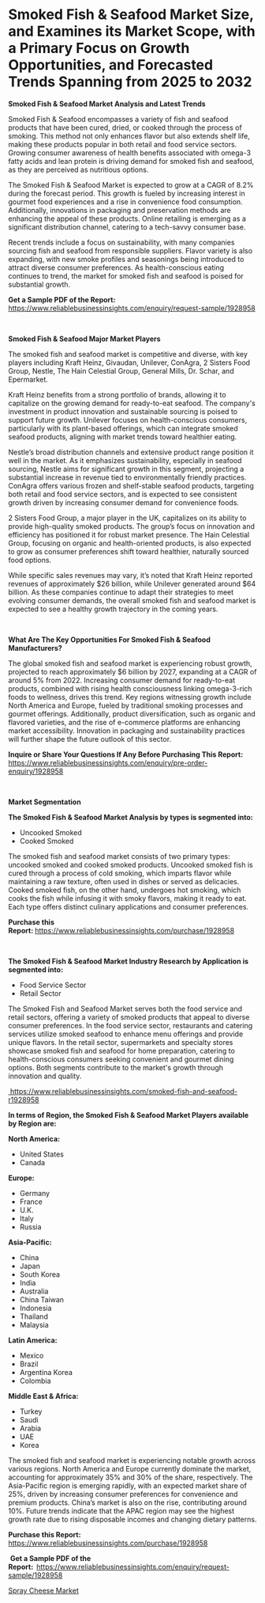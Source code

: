 <p><h1>Smoked Fish & Seafood Market Size, and Examines its Market Scope, with a Primary Focus on Growth Opportunities, and Forecasted Trends Spanning from 2025 to 2032</h1></p><p><strong>Smoked Fish & Seafood Market Analysis and Latest Trends</strong></p>
<p><p>Smoked Fish & Seafood encompasses a variety of fish and seafood products that have been cured, dried, or cooked through the process of smoking. This method not only enhances flavor but also extends shelf life, making these products popular in both retail and food service sectors. Growing consumer awareness of health benefits associated with omega-3 fatty acids and lean protein is driving demand for smoked fish and seafood, as they are perceived as nutritious options.</p><p>The Smoked Fish & Seafood Market is expected to grow at a CAGR of 8.2% during the forecast period. This growth is fueled by increasing interest in gourmet food experiences and a rise in convenience food consumption. Additionally, innovations in packaging and preservation methods are enhancing the appeal of these products. Online retailing is emerging as a significant distribution channel, catering to a tech-savvy consumer base.</p><p>Recent trends include a focus on sustainability, with many companies sourcing fish and seafood from responsible suppliers. Flavor variety is also expanding, with new smoke profiles and seasonings being introduced to attract diverse consumer preferences. As health-conscious eating continues to trend, the market for smoked fish and seafood is poised for substantial growth.</p></p>
<p><strong>Get a Sample PDF of the Report:&nbsp;</strong> <a href="https://www.reliablebusinessinsights.com/enquiry/request-sample/1928958?utm_campaign=100&utm_medium=2&utm_source=Github&utm_content=ia&utm_term=16012025&utm_id=smoked-fish-seafood">https://www.reliablebusinessinsights.com/enquiry/request-sample/1928958</a></p>
<p>&nbsp;</p>
<p><strong>Smoked Fish & Seafood Major Market Players</strong></p>
<p><p>The smoked fish and seafood market is competitive and diverse, with key players including Kraft Heinz, Givaudan, Unilever, ConAgra, 2 Sisters Food Group, Nestle, The Hain Celestial Group, General Mills, Dr. Schar, and Epermarket.</p><p>Kraft Heinz benefits from a strong portfolio of brands, allowing it to capitalize on the growing demand for ready-to-eat seafood. The company's investment in product innovation and sustainable sourcing is poised to support future growth. Unilever focuses on health-conscious consumers, particularly with its plant-based offerings, which can integrate smoked seafood products, aligning with market trends toward healthier eating.</p><p>Nestle’s broad distribution channels and extensive product range position it well in the market. As it emphasizes sustainability, especially in seafood sourcing, Nestle aims for significant growth in this segment, projecting a substantial increase in revenue tied to environmentally friendly practices. ConAgra offers various frozen and shelf-stable seafood products, targeting both retail and food service sectors, and is expected to see consistent growth driven by increasing consumer demand for convenience foods.</p><p>2 Sisters Food Group, a major player in the UK, capitalizes on its ability to provide high-quality smoked products. The group’s focus on innovation and efficiency has positioned it for robust market presence. The Hain Celestial Group, focusing on organic and health-oriented products, is also expected to grow as consumer preferences shift toward healthier, naturally sourced food options.</p><p>While specific sales revenues may vary, it’s noted that Kraft Heinz reported revenues of approximately $26 billion, while Unilever generated around $64 billion. As these companies continue to adapt their strategies to meet evolving consumer demands, the overall smoked fish and seafood market is expected to see a healthy growth trajectory in the coming years.</p></p>
<p>&nbsp;</p>
<p><strong>What Are The Key Opportunities For Smoked Fish & Seafood Manufacturers?</strong></p>
<p><p>The global smoked fish and seafood market is experiencing robust growth, projected to reach approximately $6 billion by 2027, expanding at a CAGR of around 5% from 2022. Increasing consumer demand for ready-to-eat products, combined with rising health consciousness linking omega-3-rich foods to wellness, drives this trend. Key regions witnessing growth include North America and Europe, fueled by traditional smoking processes and gourmet offerings. Additionally, product diversification, such as organic and flavored varieties, and the rise of e-commerce platforms are enhancing market accessibility. Innovation in packaging and sustainability practices will further shape the future outlook of this sector.</p></p>
<p><strong>Inquire or Share Your Questions If Any Before Purchasing This Report:</strong> <a href="https://www.reliablebusinessinsights.com/enquiry/pre-order-enquiry/1928958?utm_campaign=100&utm_medium=2&utm_source=Github&utm_content=ia&utm_term=16012025&utm_id=smoked-fish-seafood">https://www.reliablebusinessinsights.com/enquiry/pre-order-enquiry/1928958</a></p>
<p>&nbsp;</p>
<p><strong>Market Segmentation</strong></p>
<p><strong>The Smoked Fish & Seafood Market Analysis by types is segmented into:</strong></p>
<p><ul><li>Uncooked Smoked</li><li>Cooked Smoked</li></ul></p>
<p><p>The smoked fish and seafood market consists of two primary types: uncooked smoked and cooked smoked products. Uncooked smoked fish is cured through a process of cold smoking, which imparts flavor while maintaining a raw texture, often used in dishes or served as delicacies. Cooked smoked fish, on the other hand, undergoes hot smoking, which cooks the fish while infusing it with smoky flavors, making it ready to eat. Each type offers distinct culinary applications and consumer preferences.</p></p>
<p><strong>Purchase this Report:&nbsp;</strong><a href="https://www.reliablebusinessinsights.com/purchase/1928958?utm_campaign=100&utm_medium=2&utm_source=Github&utm_content=ia&utm_term=16012025&utm_id=smoked-fish-seafood">https://www.reliablebusinessinsights.com/purchase/1928958</a></p>
<p>&nbsp;</p>
<p><strong>The Smoked Fish & Seafood Market Industry Research by Application is segmented into:</strong></p>
<p><ul><li>Food Service Sector</li><li>Retail Sector</li></ul></p>
<p><p>The Smoked Fish and Seafood Market serves both the food service and retail sectors, offering a variety of smoked products that appeal to diverse consumer preferences. In the food service sector, restaurants and catering services utilize smoked seafood to enhance menu offerings and provide unique flavors. In the retail sector, supermarkets and specialty stores showcase smoked fish and seafood for home preparation, catering to health-conscious consumers seeking convenient and gourmet dining options. Both segments contribute to the market's growth through innovation and quality.</p></p>
<p><a href="https://www.reliablebusinessinsights.com/smoked-fish-and-seafood-r1928958?utm_campaign=100&utm_medium=2&utm_source=Github&utm_content=ia&utm_term=16012025&utm_id=smoked-fish-seafood">&nbsp;https://www.reliablebusinessinsights.com/smoked-fish-and-seafood-r1928958</a></p>
<p><strong>In terms of Region, the Smoked Fish & Seafood Market Players available by Region are:</strong></p>
<p>
    <p> <strong> North America: </strong>
        <ul>
            <li>United States</li>
            <li>Canada</li>
        </ul>
        </p> 
    <p> <strong> Europe: </strong>
        <ul>
            <li>Germany</li>
            <li>France</li>
            <li>U.K.</li>
            <li>Italy</li>
            <li>Russia</li>
        </ul>
        </p> 
    <p> <strong> Asia-Pacific: </strong>
        <ul>
            <li>China</li>
            <li>Japan</li>
            <li>South Korea</li>
            <li>India</li>
            <li>Australia</li>
            <li>China Taiwan</li>
            <li>Indonesia</li>
            <li>Thailand</li>
            <li>Malaysia</li>
        </ul>
        </p> 
    <p> <strong> Latin America: </strong>
        <ul>
            <li>Mexico</li>
            <li>Brazil</li>
            <li>Argentina Korea</li>
            <li>Colombia</li>
        </ul>
        </p> 
    <p> <strong> Middle East & Africa: </strong>
        <ul>
            <li>Turkey</li>
            <li>Saudi</li>
            <li>Arabia</li>
            <li>UAE</li>
            <li>Korea</li>
        </ul>
    </p>
    </p>
<p><p>The smoked fish and seafood market is experiencing notable growth across various regions. North America and Europe currently dominate the market, accounting for approximately 35% and 30% of the share, respectively. The Asia-Pacific region is emerging rapidly, with an expected market share of 25%, driven by increasing consumer preferences for convenience and premium products. China’s market is also on the rise, contributing around 10%. Future trends indicate that the APAC region may see the highest growth rate due to rising disposable incomes and changing dietary patterns.</p></p>
<p><strong>Purchase this Report: </strong><a href="https://www.reliablebusinessinsights.com/purchase/1928958?utm_campaign=100&utm_medium=2&utm_source=Github&utm_content=ia&utm_term=16012025&utm_id=smoked-fish-seafood">https://www.reliablebusinessinsights.com/purchase/1928958</a></p>
<p>&nbsp;<strong>Get a Sample PDF of the Report:&nbsp;&nbsp;</strong><a href="https://www.reliablebusinessinsights.com/enquiry/request-sample/1928958?utm_campaign=100&utm_medium=2&utm_source=Github&utm_content=ia&utm_term=16012025&utm_id=smoked-fish-seafood">https://www.reliablebusinessinsights.com/enquiry/request-sample/1928958</a></p>
<p><strong></strong></p>
<p><p><a href="https://github.com/janraimondo83/Market-Research-Report-List-1/blob/main/spray-cheese-market.md?utm_campaign=100&utm_medium=2&utm_source=Github&utm_content=ia&utm_term=16012025&utm_id=smoked-fish-seafood">Spray Cheese Market</a></p></p>